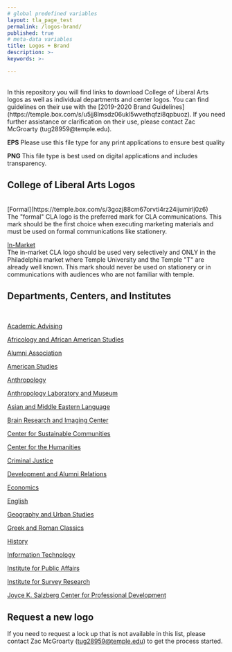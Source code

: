 ```yaml
---
# global predefined variables
layout: tla_page_test
permalink: /logos-brand/
published: true
# meta-data variables
title: Logos + Brand
description: >-     
keywords: >-

---
```

<br>
In this repository you will find links to download College of Liberal Arts logos as well as individual departments and center logos. You can find guidelines on their use with the [2019-2020 Brand Guidelines](https://temple.box.com/s/u5jj8lmsdz06ukl5wvethqfzi8qpbuoz). If you need further assistance or clarification on their use, please contact Zac McGroarty (tug28959@temple.edu). 
<br>

**EPS** Please use this file type for any print applications to ensure best quality
<br>

**PNG** This file type is best used on digital applications and includes transparency. 
<br>
## College of Liberal Arts Logos
<br>
[Formal](https://temple.box.com/s/3gozj88cm67orvti4rz24ijumirlj0z6)
<br>The "formal" CLA logo is the preferred mark for CLA communications. This mark should be the first choice when executing marketing materials and must be used on formal communications like stationery. 
<br>

[In-Market](https://temple.box.com/s/3gozj88cm67orvti4rz24ijumirlj0z6)
<br>The in-market CLA logo should be used very selectively and ONLY in the Philadelphia market where Temple University and the Temple "T" are already well known. This mark should never be used on stationery or in communications with audiences who are not familiar with temple. 
<br>
## Departments, Centers, and Institutes
<br>

[Academic Advising](https://temple.box.com/s/xuapxa4s4fiize6f2asr023oltzz9abt)

[Africology and African American Studies](https://temple.box.com/s/midaf0mwp5h2kgv2r57l3ot5tbbux0q5)

[Alumni Association](https://temple.box.com/s/alu75aikqp3yrgcfjg70j0horgs7sg5m)

[American Studies](https://temple.box.com/s/6grbj5z9xrb4djbf0fab2j937bi55ur6)

[Anthropology](https://temple.box.com/s/k92tt9stybyap2mwmscuktnyu89c3hkt)

[Anthropology Laboratory and Museum](https://temple.box.com/s/zj8iun9jlwe79ez1n4at15ina18f1tkc)

[Asian and Middle Eastern Language](https://temple.box.com/s/3wmmqkj5r4h5vw4q478wx5i85xhxi7im)

[Brain Research and Imaging Center](https://temple.box.com/s/v604oo5p67lea4i2aqzs0n98x8gl4kqp)

[Center for Sustainable Communities](https://temple.box.com/s/xs2qk2geq8k8iuhdfc9dqc4mikror31r)

[Center for the Humanities](https://temple.box.com/s/6xatfm5k9bu1z0y37w11112kkvfktn2i)

[Criminal Justice](https://temple.box.com/s/56uxd4s47w5yg7y2j9bg2y9a6fgv8b2j)

[Development and Alumni Relations](https://temple.box.com/s/hhfld7x9kmk723lezhnusttzyn45rqq4)

[Economics](https://temple.box.com/s/7g5isze89fskv132crrz9yes4x3iya9h)

[English](https://temple.box.com/s/mwvoi75ej4pjmqc17hdab8475j5hcvg0)

[Geography and Urban Studies](https://temple.box.com/s/vjw4fx7amelaqfqlllzeywe0fyhi4x6m)

[Greek and Roman Classics](https://temple.box.com/s/kvxoq3g7yjh7uax65wo3bk1xqn8zb4sq)

[History](https://temple.box.com/s/k4g9kbbe91jzv93a2vvh42rio6jj5cly)

[Information Technology](https://temple.box.com/s/wrlb1jq037l5go9ahuwheh8t4ss20ohq)

[Institute for Public Affairs](https://temple.box.com/s/royp2ms2bhgkrg5aaoqxodzz1f2unwvl)

[Institute for Survey Research](https://temple.box.com/s/ajqmo809952b4cqbc7s3usfd82504ds8)

[Joyce K. Salzberg Center for Professional Development](https://temple.box.com/s/lnerhhaov5aang9q0e13jipi90wzv3cx)

## Request a new logo
If you need to request a lock up that is not available in this list, please contact Zac McGroarty (tug28959@temple.edu) to get the process started. 
